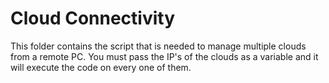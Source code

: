 # Cloud Connectivity

This folder contains the script that is needed to manage multiple clouds from a remote PC. You must pass the IP's of the clouds as a variable and it will execute the code on every one of them.
